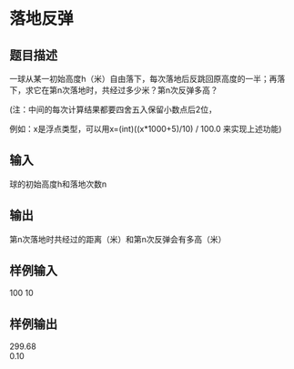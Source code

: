  # 落地反弹  
  
 ## 题目描述  
 一球从某一初始高度h（米）自由落下，每次落地后反跳回原高度的一半；再落下，求它在第n次落地时，共经过多少米？第n次反弹多高？  
   
 (注：中间的每次计算结果都要四舍五入保留小数点后2位，  
   
 例如：x是浮点类型，可以用x=(int)((x*1000+5)/10) / 100.0 来实现上述功能)  
   
 ## 输入  
 球的初始高度h和落地次数n  
   
 ## 输出  
 第n次落地时共经过的距离（米）和第n次反弹会有多高（米）  
   
 ## 样例输入  
 100 10  
 ## 样例输出  
 299.68  
 0.10  
  
  
